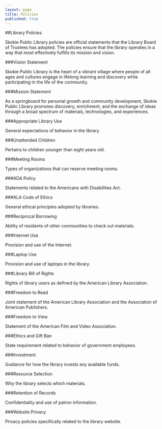 ```yaml
---
layout: page
title: Policies
published: true
---
```


##Library Policies

Skokie Public Library policies are official statements that the Library Board of Trustees has adopted. The policies ensure that the library operates in a way that most effectively fulfills its mission and vision.

###Vision Statement

Skokie Public Library is the heart of a vibrant village where people of all ages and cultures engage in lifelong learning and discovery while participating in the life of the community.

###Mission Statement

As a springboard for personal growth and community development, Skokie Public Library promotes discovery, enrichment, and the exchange of ideas through a broad spectrum of materials, technologies, and experiences.

###Appropriate Library Use 

General expectations of behavior in the library.

###Unattended Children

Pertains to children younger than eight years old.

###Meeting Rooms

Types of organizations that can reserve meeting rooms.

###ADA Policy

Statements related to the Americans with Disabilities Act.

###ALA Code of Ethics

General ethical principles adopted by libraries.

###Reciprocal Borrowing

Ability of residents of other communities to check out materials.

###Internet Use

Provision and use of the Internet.

###Laptop Use

Provision and use of laptops in the library.

###Library Bill of Rights

Rights of library users as defined by the American Library Association.

###Freedom to Read

Joint statement of the American Library Association and the Association of American Publishers.

###Freedom to View

Statement of the American Film and Video Association.

###Ethics and Gift Ban

State requirement related to behavior of government employees.

###Investment

Guidance for how the library invests any available funds.

###Resource Selection

Why the library selects which materials.

###Retention of Records

Confidentiality and use of patron information.

###Website Privacy

Privacy policies specifically related to the library website.































